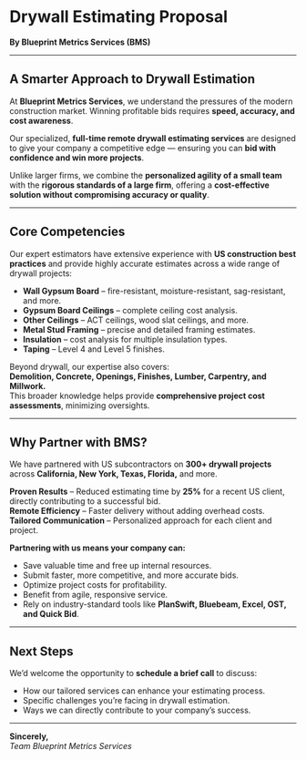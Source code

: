 # Drywall Estimating Proposal  
**By Blueprint Metrics Services (BMS)**  

---

## A Smarter Approach to Drywall Estimation  
At **Blueprint Metrics Services**, we understand the pressures of the modern construction market. Winning profitable bids requires **speed, accuracy, and cost awareness**.  

Our specialized, **full-time remote drywall estimating services** are designed to give your company a competitive edge — ensuring you can **bid with confidence and win more projects**.  

Unlike larger firms, we combine the **personalized agility of a small team** with the **rigorous standards of a large firm**, offering a **cost-effective solution without compromising accuracy or quality**.  

---

## Core Competencies  
Our expert estimators have extensive experience with **US construction best practices** and provide highly accurate estimates across a wide range of drywall projects:  

- **Wall Gypsum Board** – fire-resistant, moisture-resistant, sag-resistant, and more.  
- **Gypsum Board Ceilings** – complete ceiling cost analysis.  
- **Other Ceilings** – ACT ceilings, wood slat ceilings, and more.  
- **Metal Stud Framing** – precise and detailed framing estimates.  
- **Insulation** – cost analysis for multiple insulation types.  
- **Taping** – Level 4 and Level 5 finishes.  

Beyond drywall, our expertise also covers:  
**Demolition, Concrete, Openings, Finishes, Lumber, Carpentry, and Millwork.**  
This broader knowledge helps provide **comprehensive project cost assessments**, minimizing oversights.  

---

## Why Partner with BMS?  
We have partnered with US subcontractors on **300+ drywall projects** across **California, New York, Texas, Florida,** and more.  

**Proven Results** – Reduced estimating time by **25%** for a recent US client, directly contributing to a successful bid.  
**Remote Efficiency** – Faster delivery without adding overhead costs.  
**Tailored Communication** – Personalized approach for each client and project.  

**Partnering with us means your company can:**  
- Save valuable time and free up internal resources.  
- Submit faster, more competitive, and more accurate bids.  
- Optimize project costs for profitability.  
- Benefit from agile, responsive service.  
- Rely on industry-standard tools like **PlanSwift, Bluebeam, Excel, OST, and Quick Bid**.  

---

## Next Steps  
We’d welcome the opportunity to **schedule a brief call** to discuss:  
- How our tailored services can enhance your estimating process.  
- Specific challenges you’re facing in drywall estimation.  
- Ways we can directly contribute to your company’s success.  

---

**Sincerely,**  
*Team Blueprint Metrics Services*  
